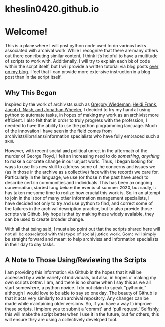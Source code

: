 # kheslin0420.github.io

# Welcome!

This is a place where I will post python code used to do various tasks associated with archival work. While I recognize that there are many others out there
contributing similar content, I think it's helpful to have a multitude of scripts to work with. Additionally, I will try to explain each bit of code
within the script itself, but I will provide a written tutorial via blog posts [over on my blog](https://kaylaheslin.com). I feel that I can provide more extensive instruction in a blog post than in the script itself. 

## Why This Began

Inspired by the work of archivists such as [Gregory Wiedeman](https://practicaltechnologyforarchives.org/issue7_wiedeman/#ftn2), [Heidi Frank](https://journal.code4lib.org/articles/8336), [Jacob L Nash, and Jonathan Wheeler](http://www.dlib.org/dlib/january16/nash/01nash.html), I decided to try my hand at using python to automate tasks, in hopes of making my work as an archivist more efficient. I also felt that in order to truly progress with the profession, I needed to have the ability to use the python programming language. Much of the innovation I have seen in the field comes from archivists/librarians/information specialists who have fully embraced such a skill.

However, with recent social and political unrest in the aftermath of the murder of George Floyd, I felt an increasing need to do *something*, *anything* to make a concrete change in our unjust world. Thus, I began looking for ways to use this new skill to address some of the concerns and issues we (as in those in the archive as a collective) face with the records we care for. Particularly in the language, we use (or those in the past have used) to describe certain communities and individuals. This has been an ongoing conversation, started long before the events of summer 2020, but sadly, it has taken me some time to realize how crucial this work is. So, in an attempt to join in the labor of many other information management specialists, I have decided not only to try and use python to find, and correct some of the failures in the archival description practice, but to also provide those scripts via Github. My hope is that by making these widely available, they can be used to create broader change. 

With all that being said, I must also point out that the scripts shared here will not all be associated with this type of social justice work. Some will simply be straight forward and meant to help archivists and information specialists in their day to day tasks.

## A Note to Those Using/Reviewing the Scripts

I am providing this information via Github in the hopes that it will be accessed by a wide variety of individuals, but also, in hopes of making my own scripts *better*. I am, and there is no shame when I say this as we all start somewhere, a python novice. I do not claim to speak "pythonic," although I would love to be able to say so one day. The beauty of Github is that it acts very similarly to an archival repository. Any changes can be made while maintaining older versions. So, if you have a way to improve these scripts, I implore you to submit a 'commit' and 'pull request.' Selfishly, this will make the script better when I use it in the future, but for others, this will ensure they are using a collectively developed tool. 

